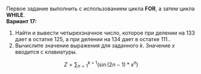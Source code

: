 Первое задание выполнить с использованием цикла **FOR**, а затем цикла **WHILE**.  
**Вариант 17:**  
1. Найти и вывести четырехзначное число, которое при делении на 133 дает в остатке 125, а при делении на 134 дает в остатке 111..
2. Вычислите значение выражения для заданного $k$. Значение $х$ вводится с клавиатуры.
  
$$Z=\sum{_{n=1}^{k+1}}(\sin{(2n-1)*x^n})$$